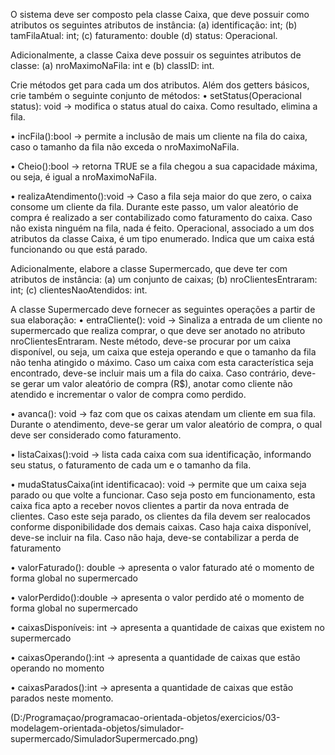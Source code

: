 O sistema deve ser composto pela classe Caixa, que deve possuir como atributos os
seguintes atributos de instância: 
(a) identificação: int; 
(b) tamFilaAtual: int; 
(c) faturamento:
double 
(d) status: Operacional. 

Adicionalmente, a classe Caixa deve possuir os seguintes
atributos de classe: 
(a) nroMaximoNaFila: int e 
(b) classID: int. 

Crie métodos get para cada um dos atributos. Além dos getters básicos, crie também o seguinte conjunto de métodos:
• setStatus(Operacional status): void → modifica o status atual do caixa. Como
resultado, elimina a fila.

• incFila():bool → permite a inclusão de mais um cliente na fila do caixa, caso o
tamanho da fila não exceda o nroMaximoNaFila.

• Cheio():bool → retorna TRUE se a fila chegou a sua capacidade máxima, ou seja, é
igual a nroMaximoNaFila.

• realizaAtendimento():void → Caso a fila seja maior do que zero, o caixa consome
um cliente da fila. Durante este passo, um valor aleatório de compra é realizado a
ser contabilizado como faturamento do caixa. Caso não exista ninguém na fila, nada é feito.
Operacional, associado a um dos atributos da classe Caixa, é um tipo enumerado. Indica
que um caixa está funcionando ou que está parado.

Adicionalmente, elabore a classe Supermercado, que deve ter com atributos de
instância: 
(a) um conjunto de caixas; 
(b) nroClientesEntraram: int; 
(c) clientesNaoAtendidos: int.

A classe Supermercado deve fornecer as seguintes operações a partir de sua elaboração:
• entraCliente(): void → Sinaliza a entrada de um cliente no supermercado que realiza
comprar, o que deve ser anotado no atributo nroClientesEntraram. Neste método,
deve-se procurar por um caixa disponível, ou seja, um caixa que esteja operando e
que o tamanho da fila não tenha atingido o máximo. Caso um caixa com esta
característica seja encontrado, deve-se incluir mais um a fila do caixa. Caso
contrário, deve-se gerar um valor aleatório de compra (R$), anotar como cliente não
atendido e incrementar o valor de compra como perdido.

• avanca(): void → faz com que os caixas atendam um cliente em sua fila. Durante o
atendimento, deve-se gerar um valor aleatório de compra, o qual deve ser
considerado como faturamento.

• listaCaixas():void → lista cada caixa com sua identificação, informando seu status, o
faturamento de cada um e o tamanho da fila.

• mudaStatusCaixa(int identificacao): void → permite que um caixa seja parado ou
que volte a funcionar. Caso seja posto em funcionamento, esta caixa fica apto a
receber novos clientes a partir da nova entrada de clientes. Caso este seja parado,
os clientes da fila devem ser realocados conforme disponibilidade dos demais caixas.
Caso haja caixa disponível, deve-se incluir na fila. Caso não haja, deve-se contabilizar
a perda de faturamento

• valorFaturado(): double → apresenta o valor faturado até o momento de forma
global no supermercado

• valorPerdido():double → apresenta o valor perdido até o momento de forma global
no supermercado

• caixasDisponíveis: int → apresenta a quantidade de caixas que existem no
supermercado

• caixasOperando():int → apresenta a quantidade de caixas que estão operando no
momento

• caixasParados():int → apresenta a quantidade de caixas que estão parados neste
momento.

(D:/Programaçao/programacao-orientada-objetos/exercicios/03-modelagem-orientada-objetos/simulador-supermercado/SimuladorSupermercado.png)

